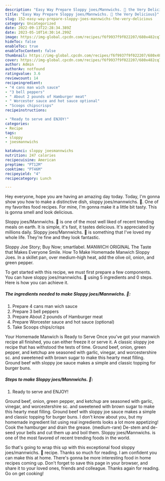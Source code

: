 ```yaml
---
description: "Easy Way Prepare Sloppy joes/Mannwichs. 🙂 the Very Delicious}"
title: "Easy Way Prepare Sloppy joes/Mannwichs. 🙂 the Very Delicious}"
slug: 152-easy-way-prepare-sloppy-joes-mannwichs-the-very-delicious
category: Uncategorized
date: 2022-09-13T22:28:34.389Z
date: 2023-05-10T14:30:14.299Z
image: https://img-global.cpcdn.com/recipes/f6f9937f9f022207/680x482cq70/sloppy-joesmannwichs-recipe-main-photo.jpg
hideToc: false
enableToc: true
enableTocContent: false
thumbnail: https://img-global.cpcdn.com/recipes/f6f9937f9f022207/680x482cq70/sloppy-joesmannwichs-recipe-main-photo.jpg
cover: https://img-global.cpcdn.com/recipes/f6f9937f9f022207/680x482cq70/sloppy-joesmannwichs-recipe-main-photo.jpg
author: Admin
authorAv: notfound
ratingvalue: 3.6
reviewcount: 14
recipeingredient:
- "4 cans man wich sauce"
- "3 bell peppers"
- " About 2 pounds of Hamburger meat"
- " Worcester sauce and hot sauce optional"
- "Scoops chipscrisps"
recipeinstructions:

- "Ready to serve and ENJOY!"
categories:
- Recipe
tags:
- sloppy
- joesmannwichs

katakunci: sloppy joesmannwichs 
nutrition: 247 calories
recipecuisine: American
preptime: "PT12M"
cooktime: "PT46M"
recipeyield: "4"
recipecategory: Lunch

---
```



Hey everyone, hope you are having an amazing day today. Today, I'm gonna show you how to make a distinctive dish, sloppy joes/mannwichs. 🙂. One of my favorites food recipes. For mine, I'm gonna make it a little bit tasty. This is gonna smell and look delicious.

Sloppy joes/Mannwichs. 🙂 is one of the most well liked of recent trending meals on earth. It is simple, it's fast, it tastes delicious. It's appreciated by millions daily. Sloppy joes/Mannwichs. 🙂 is something that I've loved my whole life. They're fine and they look fantastic.

Sloppy Joe Story; Buy Now; smartlabel. MANWICH ORIGINAL The Taste that Makes Everyone Smile. How To Make Homemade Manwich Sloppy Joes. In a skillet pan, over medium-high heat, add the olive oil, onion, and green pepper.


To get started with this recipe, we must first prepare a few components. You can have sloppy joes/mannwichs. 🙂 using 5 ingredients and 0 steps. Here is how you can achieve it.

<!--inarticleads1-->

##### The ingredients needed to make Sloppy joes/Mannwichs. 🙂:

1. Prepare 4 cans man wich sauce
1. Prepare 3 bell peppers
1. Prepare  About 2 pounds of Hamburger meat
1. Prepare  Worcester sauce and hot sauce (optional)
1. Take Scoops chips/crisps


Your Homemade Manwich is Ready to Serve Once you&#39;ve got your manwich recipe all finished, you can either freeze it or serve it. A classic sloppy joe recipe that has withstood the tests of time. Ground beef, onion, green pepper, and ketchup are seasoned with garlic, vinegar, and worcestershire sc. and sweetened with brown sugar to make this hearty meat filling. Ground beef with sloppy joe sauce makes a simple and classic topping for burger buns. 

<!--inarticleads2-->

##### Steps to make Sloppy joes/Mannwichs. 🙂:


1. Ready to serve and ENJOY!

Ground beef, onion, green pepper, and ketchup are seasoned with garlic, vinegar, and worcestershire sc. and sweetened with brown sugar to make this hearty meat filling. Ground beef with sloppy joe sauce makes a simple and classic topping for burger buns. I don&#39;t know about you, but my homemade ingredient list using real ingredients looks a lot more appetizing! Cook the hamburger and drain the grease. (medium-rare) De-stem and de-seed your bells and cut them up and boil them. Sloppy joes/Mannwichs. is one of the most favored of recent trending foods in the world. 

So that's going to wrap this up with this exceptional food sloppy joes/mannwichs. 🙂 recipe. Thanks so much for reading. I am confident you can make this at home. There's gonna be more interesting food in home recipes coming up. Don't forget to save this page in your browser, and share it to your loved ones, friends and colleague. Thanks again for reading. Go on get cooking!

